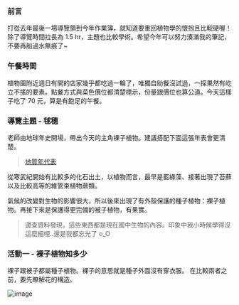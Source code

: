 ### 前言
打從去年最後一場導覽領到今年作業簿，就知道要重回植物學的懷抱且比較硬喔！除了導覽時間拉長為 1.5 hr，主題也比較學術。希望今年可以努力湊滿我的筆記，不要再船過水無痕了~

### 午餐時間
植物園附近週日有開的店家幾乎都吃過一輪了，唯獨自助餐沒試過，一探果然有屹立不搖的要素。點餐方式與菜色價位都清楚標示，份量跟價位也算公道。今天這樣子吃了 70 元，算是有飽足的午餐。

### 導覽主題 - 毬穗
老師由地球年史開場，帶出今天的主角裸子植物。建議搭配下面這張年表會更清楚。
> <a href="https://market.cloud.edu.tw/content/junior/earth/tn_gz/stone/time6.htm" target="_blank">地質年代表</a>

從寒武紀開始有比較多的化石出土，以植物而言，最早是藍綠藻、接著出現了苔蘚以及比較高等的維管束植物蕨類。

氣候的改變對生物的影響很大，所以後來出現了有外殼保護的種子植物：裸子植物。再接下來是保護得更完備的被子植物，有果實。

> 邊查資料發現，這些東西都是現在國中生物的內容。印象中我小時候學得沒這麼細哩..還是我都忘光了  o_O 

### 活動一 - 裸子植物知多少
裸子跟被子都屬種子植物。裸子的意思就是種子外面沒有穿衣服。
在比較兩者之前，要先瞭解花的構造。

![image](https://github.com/user-attachments/assets/d732c767-aced-4f6a-8422-eea2d3237afd)

<!-- ##{"script":"<script src='https://blog.meekdai.com/Gmeek/plugins/GmeekTOC.js'></script>"}## -->


<!-- ##{"timestamp":1684387241}## -->